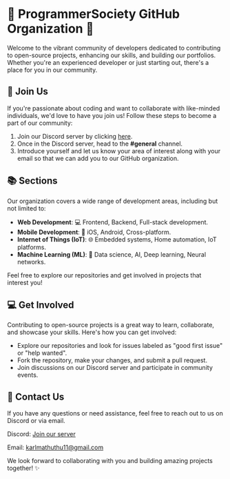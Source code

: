 # 🚀 ProgrammerSociety GitHub Organization 🌟

Welcome to the vibrant community of developers dedicated to contributing to open-source projects, enhancing our skills, and building our portfolios. Whether you're an experienced developer or just starting out, there's a place for you in our community.

## 🤝 Join Us

If you're passionate about coding and want to collaborate with like-minded individuals, we'd love to have you join us! Follow these steps to become a part of our community:

1. Join our Discord server by clicking [here](https://discord.gg/wnRMpB7c).
2. Once in the Discord server, head to the **#general** channel.
3. Introduce yourself and let us know your area of interest along with your email so that we can add you to our GitHub organization.

## 📚 Sections

Our organization covers a wide range of development areas, including but not limited to:

- **Web Development**: 💻 Frontend, Backend, Full-stack development.
- **Mobile Development**: 📱 iOS, Android, Cross-platform.
- **Internet of Things (IoT)**: 🌐 Embedded systems, Home automation, IoT platforms.
- **Machine Learning (ML)**: 🤖 Data science, AI, Deep learning, Neural networks.

Feel free to explore our repositories and get involved in projects that interest you!

## 💻 Get Involved

Contributing to open-source projects is a great way to learn, collaborate, and showcase your skills. Here's how you can get involved:

- Explore our repositories and look for issues labeled as "good first issue" or "help wanted".
- Fork the repository, make your changes, and submit a pull request.
- Join discussions on our Discord server and participate in community events.

## 📧 Contact Us

If you have any questions or need assistance, feel free to reach out to us on Discord or via email.

Discord: [Join our server](https://discord.gg/wnRMpB7c)

Email: karlmathuthu11@gmail.com

We look forward to collaborating with you and building amazing projects together! ✨

